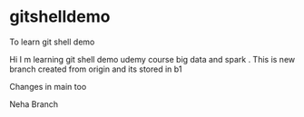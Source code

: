 # gitshelldemo
To learn git shell demo


Hi I m learning git shell demo udemy course big data and spark .
This is new branch created from origin and its stored in b1

Changes in main too

Neha Branch
